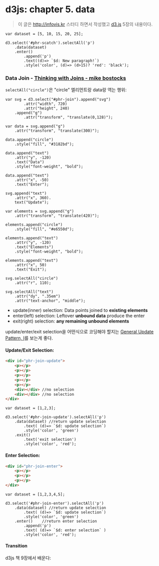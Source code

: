 # d3js: chapter 5. data

> 이 글은 http://infovis.kr 스터디 하면서 작성했고 [d3.js](http://www.aladin.co.kr/shop/wproduct.aspx?ISBN=896626106X) 5장의 내용이다.

<style>
circle {
    fill: none;
    fill-opacity: .2;
    stroke: black;
    stroke-width: 1.5px;
</style>

<p id="phr-scatch"></p>

```js-run-d3
var dataset = [5, 10, 15, 20, 25];

d3.select('#phr-scatch').selectAll('p')
    .data(dataset)
    .enter()
        .append('p')
        .text((d)=> `$d: New paragraph!`)
        .style('color', (d)=> (d>15)? 'red': 'black');
```

### Data Join - [Thinking with Joins - mike bostocks](http://bost.ocks.org/mike/join/)

`selectAll("circle")`은 "circle" 엘리먼트랑 data랑 역는 행위:

<p id="phr-join"></p>

```js-run-d3
var svg = d3.select("#phr-join").append("svg")
        .attr("width", 720)
        .attr("height", 240)
    .append("g")
        .attr("transform", "translate(0,128)");

var data = svg.append("g")
    .attr("transform", "translate(300)");

data.append("circle")
    .style("fill", "#3182bd");

data.append("text")
    .attr("y", -120)
    .text("Data")
    .style("font-weight", "bold");

data.append("text")
    .attr("x", -50)
    .text("Enter");

svg.append("text")
    .attr("x", 360).
    text("Update");

var elements = svg.append("g")
    .attr("transform", "translate(420)");

elements.append("circle")
    .style("fill", "#e6550d");

elements.append("text")
    .attr("y", -120)
    .text("Elements")
    .style("font-weight", "bold");

elements.append("text")
    .attr("x", 50)
    .text("Exit");

svg.selectAll("circle")
    .attr("r", 110);

svg.selectAll("text")
    .attr("dy", ".35em")
    .attr("text-anchor", "middle");
```

- update(inner) selection: Data points joined to **existing elements**
- enter(left) selection: Leftover **unbound data** produce the enter
- exit(right) selection: **any remaining unbound elements**

update/enter/exit selection을 어떤식으로 코딩해야 할지는 [General Update Pattern, I](http://bl.ocks.org/mbostock/3808218)를 보는게 좋다.

#### Update/Exit Selection:

<div id="phr-join-update">
    <p></p>
    <p></p>
    <p></p>
    <p></p>
    <p></p>
    <div></div>
    <div></div>
</div>

```html
<div id="phr-join-update">
    <p></p>
    <p></p>
    <p></p>
    <p></p>
    <p></p>
    <div></div> //no selection
    <div></div> //no selection
</div>
```

```js-run-d3
var dataset = [1,2,3];

d3.select('#phr-join-update').selectAll('p')
    .data(dataset) //return update selection
        .text( (d)=> `$d: update selection`)
        .style('color', 'green')
    .exit()
        .text('exit selection')
        .style('color', 'red');
```

#### Enter Selection:

<div id="phr-join-enter">
    <p></p>
    <p></p>
    <p></p>
</div>

```html
<div id="phr-join-enter">
    <p></p>
    <p></p>
    <p></p>
</div>
```

```js-run-d3
var dataset = [1,2,3,4,5];

d3.select('#phr-join-enter').selectAll('p')
    .data(dataset) //return update selection
        .text( (d)=> `$d: update selection`)
        .style('color', 'green')
    .enter()    //return enter selection
        .append('p')
        .text( (d)=> `$d: enter selection` )
        .style('color', 'red');
```

#### Transition

d3js 책 9장에서 배운다:
